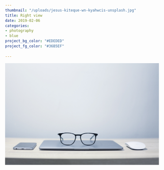 ```yaml
---
thumbnail: "/uploads/jesus-kiteque-wn-kyahwcis-unsplash.jpg"
title: Right view
date: 2019-02-06
categories:
- photography
- blue
project_bg_color: "#EDEDED"
project_fg_color: "#36B5EF"

---
```

![](/uploads/jesus-kiteque-wn-kyahwcis-unsplash.jpg)